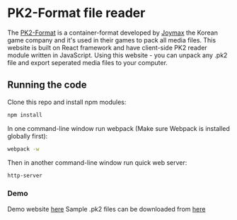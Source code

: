 # PK2-Format file reader

The [PK2-Format](https://github.com/florian0/swiftness/wiki/Joymax-Pak-File-(.pk2)) is a container-format developed by [Joymax](http://www.joymax.com) the Korean game company and it's used in their games to pack all media files.
This website is built on React framework and have client-side PK2 reader module written in JavaScript.
Using this website - you can unpack any .pk2 file and export seperated media files to your computer.

## Running the code

Clone this repo and install npm modules:

```sh
npm install
```

In one command-line window run webpack (Make sure Webpack is installed globally first):

```sh
webpack -w
```

Then in another command-line window run quick web server:

```sh
http-server
```

### Demo
Demo website [here](http://pk2.valencius.lt/)
Sample .pk2 files can be downloaded from [here](https://mega.nz/#F!pqoBwKYR!ZhT0N35v_QQJjy-88sw9kA)
